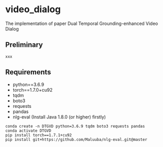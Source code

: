# video_dialog

The implementation of paper Dual Temporal Grounding-enhanced Video Dialog

## Preliminary

```
xxx
```

## Requirements
* python==3.6.9
* torch==1.7.0+cu92
* tqdm
* boto3
* requests
* pandas
* nlg-eval (Install Java 1.8.0 (or higher) firstly)

```
conda create -n DTGVD python=3.6.9 tqdm boto3 requests pandas
conda activate DTGVD
pip install torch==1.7.1+cu92
pip install git+https://github.com/Maluuba/nlg-eval.git@master
```
